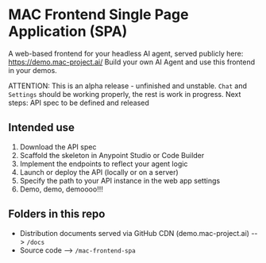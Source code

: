# MAC Frontend Single Page Application (SPA)

A web-based frontend for your headless AI agent, served publicly here: https://demo.mac-project.ai/
Build your own AI Agent and use this frontend in your demos.

ATTENTION: This is an alpha release - unfinished and unstable. `Chat` and `Settings` should be working properly, the rest is work in progress.
Next steps: API spec to be defined and released

## Intended use
1) Download the API spec
2) Scaffold the skeleton in Anypoint Studio or Code Builder
3) Implement the endpoints to reflect your agent logic
4) Launch or deploy the API (locally or on a server)
5) Specify the path to your API instance in the web app settings
6) Demo, demo, demoooo!!!

## Folders in this repo
- Distribution documents served via GitHub CDN (demo.mac-project.ai) --> `/docs`
- Source code --> `/mac-frontend-spa`